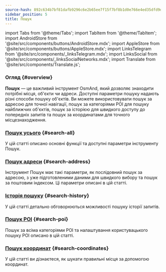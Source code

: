```yaml
---
source-hash: 892c634b7bf81dafb9296c6e2b65ee7f15f7bf8b1d0e766e4ed35dfd9df8901e
sidebar_position: 5
title: Пошук
---
```

import Tabs from '@theme/Tabs';
import TabItem from '@theme/TabItem';
import AndroidStore from '@site/src/components/buttons/AndroidStore.mdx';
import AppleStore from '@site/src/components/buttons/AppleStore.mdx';
import LinksTelegram from '@site/src/components/_linksTelegram.mdx';
import LinksSocial from '@site/src/components/_linksSocialNetworks.mdx';
import Translate from '@site/src/components/Translate.js';


### Огляд {#overview}

**Пошук** — це важливий інструмент OsmAnd, який дозволяє знаходити потрібні місця, об'єкти чи адреси. Доступні параметри пошуку надають різні способи пошуку об'єктів. Ви можете використовувати пошук за адресою для точної навігації, пошук за категоріями POI для пошуку найближчих об'єктів, пошук за історією для швидкого доступу до попередніх запитів та пошук за координатами для точного місцезнаходження.


### [Пошук усього](./search-all.md) {#search-all}

У цій статті описано основні функції та доступні параметри інструменту Пошук.


### [Пошук адреси](./search-address.md) {#search-address}

Інструмент Пошук має такі параметри, як послідовний пошук за адресою, з уже підготовленими даними для швидкого вибору та пошук за поштовим індексом. Ці параметри описані в цій статті.


### [Історія пошуку](./search-history.md) {#search-history}

У цій статті детально обговорюються можливості пошуку історії запитів.


### [Пошук POI](./search-poi.md) {#search-poi}

Пошук за всіма категоріями POI та налаштування користувацького пошуку POI описано в цій статті.


### [Пошук координат](./search-coordinates.md) {#search-coordinates}

У цій статті ви дізнаєтеся, як шукати правильні місця за допомогою координат.
